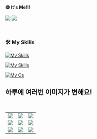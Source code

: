 <!--
#### 📫 How to reach me?
<a href="mailto:thquddnr123@gmail.com">
    <img 
        src="https://img.shields.io/badge/Gmail-d14836?style=flat-square&logo=Gmail&logoColor=white&link=mailto:thquddnr123@gmail.com"
        style="height : auto; margin-left : 60px; margin-right : 60px;"/>
</a>
-->
#### 😄 It's Me!!!
<a href="https://cybecho.notion.site/SBU-s-Archives-854ccd3338c2456a867956f26143998a" target="_blank"><img src="https://img.shields.io/badge/Portfolio-303030?style=for-the-badge&logo=Notion&logoColor=white"/></a>
<a href="https://www.behance.net/thquddnr125654" target="_blank"><img src="https://img.shields.io/badge/Behance-1769FF?style=for-the-badge&logo=Behance&logoColor=white"/></a>
<!-- <a href="https://www.instagram.com/junk_warrior_vintage/" target="_blank"><img src="https://img.shields.io/badge/@junk_warrir_vintage-E4405F?style=for-the-badge&logo=Instagram&logoColor=white"/></a> -->
</br>

### 🛠️ My Skills

[![My Skills](https://skillicons.dev/icons?i=c,cpp,python)](https://skillicons.dev)


[![My Skills](https://skillicons.dev/icons?i=unity,unreal,aws)](https://skillicons.dev)


[![My Os](https://skillicons.dev/icons?i=arch,debian,ubuntu,raspberrypi,apple,windows&perline=3)](https://skillicons.dev)

## 하루에 여러번 이미지가 변해요!

<!--
마크업 바로보기 사이트
https://dillinger.io/ 
-->
  <br/> <table>
<tr>
<td><a href='https://binarypiano.com/'><img src='https://www.random-art.org/img/large/452604.jpg'></a></td>
<td><a href='https://img.theqoo.net/img/rjIus.jpg'><img src='https://www.random-art.org/img/large/452629.jpg'></a></td>
<td><a href='https://name.ho9.me/'><img src='https://www.random-art.org/img/large/452636.jpg'></a></td>
</tr>
<tr>
<td><a href='http://www.omglasergunspewpewpew.com/'><img src='https://www.random-art.org/img/large/452563.jpg'></a></td>
<td><a href='https://www.cameronsworld.net'><img src='https://www.random-art.org/img/large/452624.jpg'></a></td>
<td><a href='https://www.omfgdogs.com/#'><img src='https://www.random-art.org/img/large/452605.jpg'></a></td>
</tr>
<tr>
<td><a href='https://pointerpointer.com/'><img src='https://www.random-art.org/img/large/452567.jpg'></a></td>
<td><a href='https://longdogechallenge.com/'><img src='https://www.random-art.org/img/large/452647.jpg'></a></td>
<td><a href='https://kimjongillookingatthings.tumblr.com/'><img src='https://www.random-art.org/img/large/452668.jpg'></a></td>
</tr>
</table>
